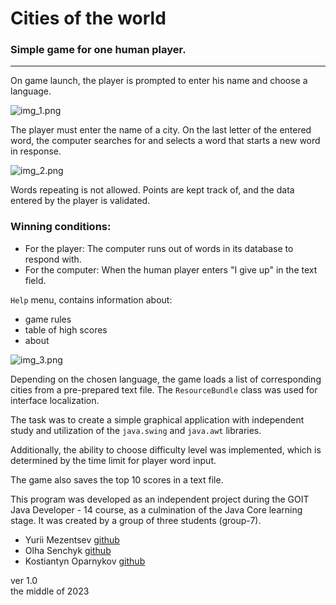 
# Cities of the world
### Simple game for one human player.

---
On game launch, the player is prompted to enter
his name and choose a language.

![img_1.png](src/main/resources/images/readme/img_1.png)

The player must enter the name of a city. On the last
letter of the entered word, the computer searches
for and selects a word that starts a new word in
response.

![img_2.png](src/main/resources/images/readme/img_2.png)

Words repeating is not allowed. Points are kept track of, and
the data entered by the player is validated.

### Winning conditions:

* For the player: The computer runs out of words in its database to respond with.
* For the computer: When the human player enters "I give up" in the text field.

`Help`  menu, contains information about:
* game rules
* table of high scores
* about

![img_3.png](src/main/resources/images/readme/img_3.png)



Depending on the chosen language, the game loads a list of
corresponding cities from a pre-prepared text file. The `ResourceBundle`
class was used for interface localization.

The task was to create a simple graphical application with
independent study and utilization of the `java.swing` and `java.awt`
libraries.

Additionally, the ability to choose difficulty level was implemented,
which is determined by the time limit for player word input.

The game also saves the top 10 scores in a text file.

This program was developed as an independent project during the GOIT
Java Developer - 14 course, as a culmination of the Java Core
learning stage. It was created by a group of three students (group-7).
* Yurii Mezentsev [github](https://github.com/ymezentsev)
* Olha Senchyk [github](https://github.com/OlliSensible)
* Kostiantyn Oparnykov [github](https://github.com/KostiantynOparnykov)

ver 1.0  
the middle of 2023
